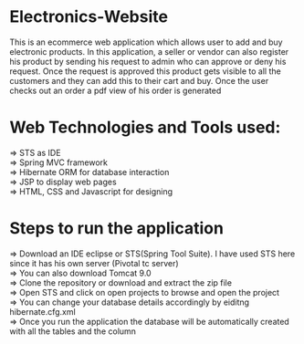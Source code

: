 # Electronics-Website<br>
This is an ecommerce web application which allows user to add and buy electronic products. In this application, a seller or vendor can also register his product by sending his request to admin who can approve or deny his request. Once the request is approved this product gets visible to all the customers and they can add this to their cart and buy. Once the user checks out an order a pdf view of his order is generated

# Web Technologies and Tools used:<br>
=> STS as IDE <br>
=> Spring MVC framework <br>
=> Hibernate ORM for database interaction<br>
=> JSP to display web pages<br>
=> HTML, CSS and Javascript for designing<br>

# Steps to run the application
=> Download an IDE eclipse or STS(Spring Tool Suite). I have used STS here since it has his own server (Pivotal tc server)<br>
=> You can also download Tomcat 9.0<br>
=> Clone the repository or download and extract the zip file<br>
=> Open STS and click on open projects to browse and open the project <br>
=> You can change your database details accordingly by eiditng hibernate.cfg.xml<br>
=> Once you run the application the database will be automatically created with all the tables and the column<br>

